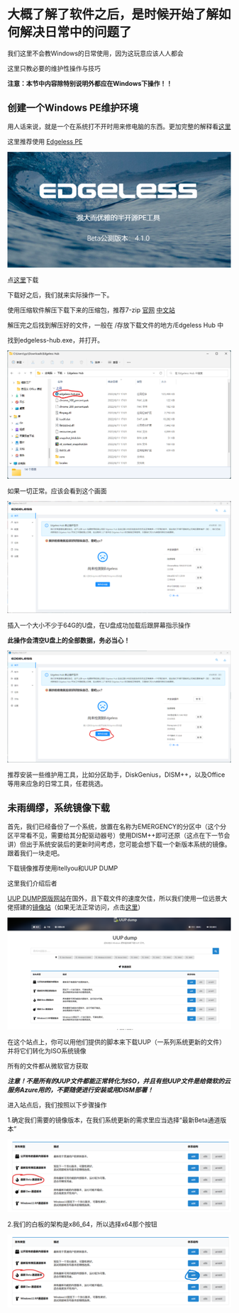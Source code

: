 # 大概了解了软件之后，是时候开始了解如何解决日常中的问题了

我们这里不会教Windows的日常使用，因为这玩意应该人人都会

这里只教必要的维护性操作与技巧

__注意：本节中内容除特别说明外都应在Windows下操作！！__
## 创建一个Windows PE维护环境

用人话来说，就是一个在系统打不开时用来修电脑的东西。更加完整的解释看[这里](https://wiki.edgeless.top/v2/faq/whats.html)

这里推荐使用 [Edgeless PE](https://home.edgeless.top/)

![Edgeless官网](Photos/1.png)

点[这里](https://down.edgeless.top/)下载

下载好之后，我们就来实际操作一下。

使用压缩软件解压下载下来的压缩包，推荐7-zip [官网](https://www.7-zip.org/) [中文站](https://sparanoid.com/lab/7z/)

解压完之后找到解压好的文件，一般在 /存放下载文件的地方/Edgeless Hub 中

找到edgeless-hub.exe，并打开。

![一张Edgeless Hub文件夹的图片](Photos/2.png)

如果一切正常。应该会看到这个画面

![Edgeless Hub主界面](Photos/3.png)

插入一个大小不少于64G的U盘，在U盘成功加载后跟屏幕指示操作

__此操作会清空U盘上的全部数据，务必当心！__

![第一步](Photos/4.png)

推荐安装一些维护用工具，比如分区助手，DiskGenius，DISM++，以及Office等用来应急的日常工具，任君挑选。

## 未雨绸缪，系统镜像下载

首先，我们已经备份了一个系统，放置在名称为EMERGENCY的分区中（这个分区平常看不见，需要给其分配驱动器号）使用DISM++即可还原（这点在下一节会讲）但出于系统安装后的更新时间考虑，您可能会想下载一个新版本系统的镜像。跟着我们一块走吧。

下载镜像推荐使用itellyou和UUP DUMP

这里我们介绍后者

[UUP DUMP原版网站](https://www.uupdump.net)在国外，且下载文件的速度欠佳，所以我们使用一位远景大佬搭建的[镜像站](https://www.uupdump.cn)（如果无法正常访问，点击[这里](https://uup.pc521.net)）

![一张镜像站的图片](Photos/5.png)

在这个站点上，你可以用他们提供的脚本来下载UUP（一系列系统更新的文件）并将它们转化为ISO系统镜像

所有的文件都从微软官方获取

___注意！不是所有的UUP文件都能正常转化为ISO，并且有些UUP文件是给微软的云服务Azure用的，不要随便进行安装或用DISM部署！___

进入站点后，我们按照以下步骤操作

1.确定我们需要的镜像版本，在我们系统更新的需求里应当选择“最新Beta通道版本”

![第一步](Photos/6.png)

2.我们的白板的架构是x86_64，所以选择x64那个按钮

![第二步](Photos/7.png)